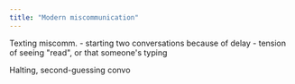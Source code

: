 ```yaml
---
title: "Modern miscommunication"
---
```


Texting miscomm. - starting two conversations because of delay - tension of seeing "read", or that someone's typing

Halting, second-guessing convo


